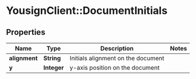 # YousignClient::DocumentInitials

## Properties
Name | Type | Description | Notes
------------ | ------------- | ------------- | -------------
**alignment** | **String** | Initials alignment on the document | 
**y** | **Integer** |  y-axis position on the document | 

